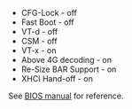 - CFG-Lock - off
- Fast Boot - off
- VT-d - off
- CSM - off
- VT-x - on
- Above 4G decoding - on
- Re-Size BAR Support - on
- XHCI Hand-off - on

See [BIOS manual](docs/ROG_STRIX_Z690-I_GAMING_WIFI_UM_V2_WEB.pdf) for reference.
